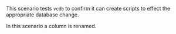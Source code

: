 This scenario tests `vcdb` to confirm it can create scripts to effect the appropriate database change.

In this scenario a column is renamed.